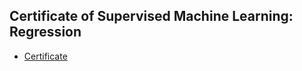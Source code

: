 ## Certificate of Supervised Machine Learning: Regression
* [Certificate](https://www.coursera.org/account/accomplishments/verify/SAH82JF2XXPR)
